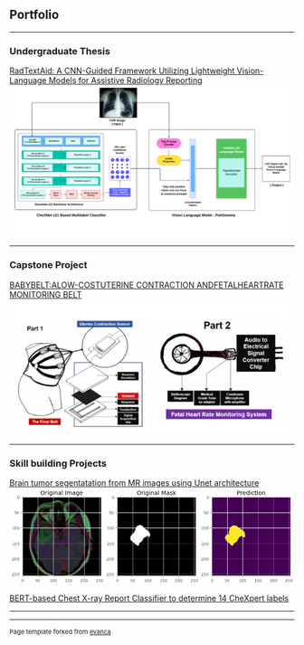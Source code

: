 ## Portfolio

---

### Undergraduate Thesis

[RadTextAid: A CNN-Guided Framework Utilizing Lightweight Vision-Language Models for Assistive Radiology Reporting](/pdf/Draft_Radtext_AAAI.pdf)
<img src="images/Model_CXR.png?raw=true"/>

---
### Capstone Project
[BABYBELT:ALOW-COSTUTERINE CONTRACTION ANDFETALHEARTRATE MONITORING BELT](/pdf/Team_BabyBelt.pdf)
<img src="images/babybelt.jpg?raw=true"/>

---
### Skill building Projects
[Brain tumor segentatation from MR images using Unet architecture](https://github.com/mwnafee/brain-tumor-mri-segmentation)
<img src="images/brain-mri.png?raw=true"/>

[BERT-based Chest X-ray Report Classifier to determine 14 CheXpert labels](https://github.com/mwnafee/cxr-text-label-classifier)


---






---
<p style="font-size:11px">Page template forked from <a href="https://github.com/evanca/quick-portfolio">evanca</a></p>
<!-- Remove above link if you don't want to attibute -->
